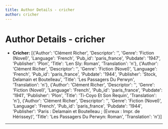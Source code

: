 ```yaml
---
title: Author Details - cricher
author: cricher
---
```


# Author Details - cricher

<ul>
    <li><strong>Cricher:</strong> [{'Author': 'Clément Richer', 'Descriptor': '', 'Genre': 'Fiction (Novel)', 'Language': 'French', 'Pub_id': 'paris_france', 'Pubdate': '1947', 'Publisher': 'Plon', 'Title': 'Len Sly: Roman', 'Translation': 'n'}, {'Author': 'Clément Richer', 'Descriptor': '', 'Genre': 'Fiction (Novel)', 'Language': 'French', 'Pub_id': 'paris_france', 'Pubdate': '1944', 'Publisher': 'Stock, Delamain et Boutelleau', 'Title': 'Les Passagers Du Perwyn', 'Translation': 'n'}, {'Author': 'Clément Richer', 'Descriptor': '', 'Genre': 'Fiction (Novel)', 'Language': 'French', 'Pub_id': 'paris_france', 'Pubdate': '1941', 'Publisher': 'Plon', 'Title': 'Ti-Coyo Et Son Requin', 'Translation': 'n'}, {'Author': 'Clément Richer', 'Descriptor': '', 'Genre': 'Fiction (Novel)', 'Language': 'French', 'Pub_id': 'paris_france', 'Pubdate': '1944', 'Publisher': 'Paris : Delamain et Boutelleau ; (Evreux : Impr. de Hérissey)', 'Title': 'Les Passagers Du Perwyn: Roman', 'Translation': 'n'}]</li>
</ul>
<hr>